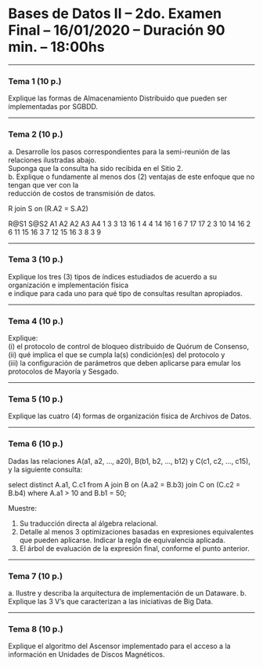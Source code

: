 # Bases de Datos II – 2do. Examen Final – 16/01/2020 – Duración 90 min. – 18:00hs

---

### Tema 1 (10 p.)
Explique las formas de Almacenamiento Distribuido que pueden ser implementadas por SGBDD.

---

### Tema 2 (10 p.)
a. Desarrolle los pasos correspondientes para la semi-reunión de las relaciones ilustradas abajo.  
   Suponga que la consulta ha sido recibida en el Sitio 2.  
b. Explique o fundamente al menos dos (2) ventajas de este enfoque que no tengan que ver con la  
   reducción de costos de transmisión de datos.


R join S on (R.A2 = S.A2)

R\@S1           S\@S2
A1  A2         A2  A3  A4
1   3          3   13  16
1   4          4   14  16
1   6          7   17  17
2   3          10  14  16
2   6          11  15  16
3   7          12  15  16
3   8
3   9


---

### Tema 3 (10 p.)
Explique los tres (3) tipos de índices estudiados de acuerdo a su organización e implementación física  
e indique para cada uno para qué tipo de consultas resultan apropiados.

---

### Tema 4 (10 p.)
Explique:  
(i) el protocolo de control de bloqueo distribuido de Quórum de Consenso,  
(ii) qué implica el que se cumpla la(s) condición(es) del protocolo y  
(iii) la configuración de parámetros que deben aplicarse para emular los protocolos de Mayoría y Sesgado.

---

### Tema 5 (10 p.)
Explique las cuatro (4) formas de organización física de Archivos de Datos.

---

### Tema 6 (10 p.)
Dadas las relaciones A(a1, a2, ..., a20), B(b1, b2, ..., b12) y C(c1, c2, ..., c15), y la siguiente consulta:

select distinct A.a1, C.c1 from A join B on (A.a2 = B.b3)
join C on (C.c2 = B.b4) where A.a1 > 10 and B.b1 = 50;

Muestre:

1. Su traducción directa al álgebra relacional.
2. Detalle al menos 3 optimizaciones basadas en expresiones equivalentes que pueden aplicarse.
   Indicar la regla de equivalencia aplicada.
3. El árbol de evaluación de la expresión final, conforme el punto anterior.

---

### Tema 7 (10 p.)

a. Ilustre y describa la arquitectura de implementación de un Dataware.
b. Explique las 3 V’s que caracterizan a las iniciativas de Big Data.

---

### Tema 8 (10 p.)

Explique el algoritmo del Ascensor implementado para el acceso a la información en
Unidades de Discos Magnéticos.
